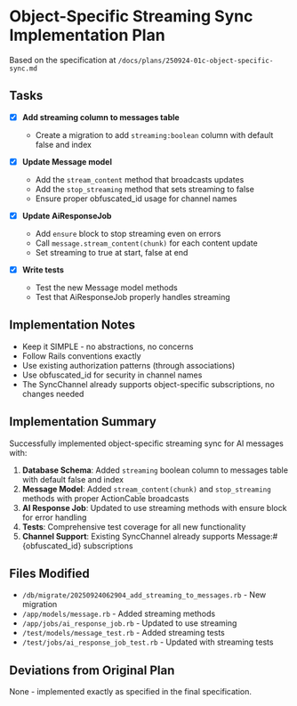 # Object-Specific Streaming Sync Implementation Plan

Based on the specification at `/docs/plans/250924-01c-object-specific-sync.md`

## Tasks

- [x] **Add streaming column to messages table**
  - Create a migration to add `streaming:boolean` column with default false and index

- [x] **Update Message model**
  - Add the `stream_content` method that broadcasts updates
  - Add the `stop_streaming` method that sets streaming to false
  - Ensure proper obfuscated_id usage for channel names

- [x] **Update AiResponseJob**
  - Add `ensure` block to stop streaming even on errors
  - Call `message.stream_content(chunk)` for each content update
  - Set streaming to true at start, false at end

- [x] **Write tests**
  - Test the new Message model methods
  - Test that AiResponseJob properly handles streaming

## Implementation Notes
- Keep it SIMPLE - no abstractions, no concerns
- Follow Rails conventions exactly
- Use existing authorization patterns (through associations)
- Use obfuscated_id for security in channel names
- The SyncChannel already supports object-specific subscriptions, no changes needed

## Implementation Summary

Successfully implemented object-specific streaming sync for AI messages with:

1. **Database Schema**: Added `streaming` boolean column to messages table with default false and index
2. **Message Model**: Added `stream_content(chunk)` and `stop_streaming` methods with proper ActionCable broadcasts
3. **AI Response Job**: Updated to use streaming methods with ensure block for error handling
4. **Tests**: Comprehensive test coverage for all new functionality
5. **Channel Support**: Existing SyncChannel already supports Message:#{obfuscated_id} subscriptions

## Files Modified
- `/db/migrate/20250924062904_add_streaming_to_messages.rb` - New migration
- `/app/models/message.rb` - Added streaming methods
- `/app/jobs/ai_response_job.rb` - Updated to use streaming
- `/test/models/message_test.rb` - Added streaming tests
- `/test/jobs/ai_response_job_test.rb` - Updated with streaming tests

## Deviations from Original Plan
None - implemented exactly as specified in the final specification.